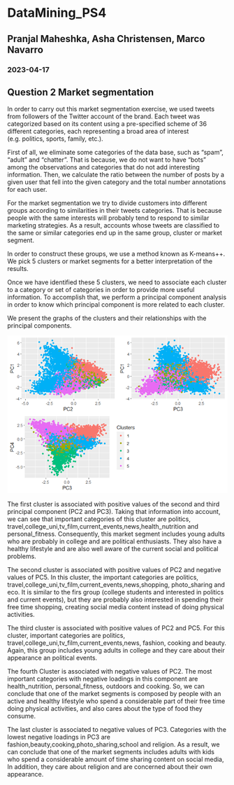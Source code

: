 # DataMining\_PS4

## Pranjal Maheshka, Asha Christensen, Marco Navarro

### 2023-04-17

## Question 2 Market segmentation

In order to carry out this market segmentation exercise, we used tweets
from followers of the Twitter account of the brand. Each tweet was
categorized based on its content using a pre-specified scheme of 36
different categories, each representing a broad area of interest
(e.g. politics, sports, family, etc.).

First of all, we eliminate some categories of the data base, such as
“spam”, “adult” and “chatter”. That is because, we do not want to have
“bots” among the observations and categories that do not add interesting
information. Then, we calculate the ratio between the number of posts by
a given user that fell into the given category and the total number
annotations for each user.

For the market segmentation we try to divide customers into different
groups according to similarities in their tweets categories. That is
because people with the same interests will probably tend to respond to
similar marketing strategies. As a result, accounts whose tweets are
classified to the same or similar categories end up in the same group,
cluster or market segment.

In order to construct these groups, we use a method known as K-means++.
We pick 5 clusters or market segments for a better interpretation of the
results.

Once we have identified these 5 clusters, we need to associate each
cluster to a category or set of categories in order to provide more
useful information. To accomplish that, we perform a principal component
analysis in order to know which principal component is more related to
each cluster.

We present the graphs of the clusters and their relationships with the
principal components.

![](PS4_files/figure-markdown_strict/unnamed-chunk-5-1.png)

The first cluster is associated with positive values of the second and
third principal component (PC2 and PC3). Taking that information into
account, we can see that important categories of this cluster are
politics,
travel,college\_uni,tv\_film,current\_events,news,health\_nutrition and
personal\_fitness. Consequently, this market segment includes young
adults who are probably in college and are political enthusiasts. They
also have a healthy lifestyle and are also well aware of the current
social and political problems.

The second cluster is associated with positive values of PC2 and
negative values of PC5. In this cluster, the important categories are
politics, travel,college\_uni,tv\_film,current\_events,news,shopping,
photo\_sharing and eco. It is similar to the firs group (college
students and interested in politics and current events), but they are
probably also interested in spending their free time shopping, creating
social media content instead of doing physical activities.

The third cluster is associated with positive values of PC2 and PC5. For
this cluster, important categories are politics,
travel,college\_uni,tv\_film,current\_events,news, fashion, cooking and
beauty. Again, this group includes young adults in college and they care
about their appearance an political events.

The fourth Cluster is associated with negative values of PC2. The most
important categories with negative loadings in this component are
health\_nutrition, personal\_fitness, outdoors and cooking. So, we can
conclude that one of the market segments is composed by people with an
active and healthy lifestyle who spend a considerable part of their free
time doing physical activities, and also cares about the type of food
they consume.

The last cluster is associated to negative values of PC3. Categories
with the lowest negative loadings in PC3 are
fashion,beauty,cooking,photo\_sharing,school and religion. As a result,
we can conclude that one of the market segments includes adults with
kids who spend a considerable amount of time sharing content on social
media, In addition, they care about religion and are concerned about
their own appearance.
